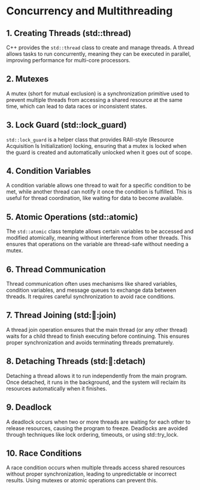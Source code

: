 # Concurrency and Multithreading

## 1. Creating Threads (std::thread)
C++ provides the `std::thread` class to create and manage threads.
A thread allows tasks to run concurrently, meaning they can be executed in 
parallel, improving performance for multi-core processors.

## 2. Mutexes
A mutex (short for mutual exclusion) is a synchronization primitive used to 
prevent multiple threads from accessing a shared resource at the same time,
which can lead to data races or inconsistent states.

## 3. Lock Guard (std::lock_guard)
`std::lock_guard` is a helper class that provides RAII-style 
(Resource Acquisition Is Initialization) locking, ensuring that a mutex is 
locked when the guard is created and automatically unlocked when it goes out of
scope.

## 4. Condition Variables
A condition variable allows one thread to wait for a specific condition to be 
met, while another thread can notify it once the condition is fulfilled.
This is useful for thread coordination, like waiting for data to become available.

## 5. Atomic Operations (std::atomic)
The `std::atomic` class template allows certain variables to be accessed and 
modified atomically, meaning without interference from other threads. 
This ensures that operations on the variable are thread-safe without needing a mutex.

## 6. Thread Communication
Thread communication often uses mechanisms like shared variables,
condition variables, and message queues to exchange data between threads.
It requires careful synchronization to avoid race conditions.

## 7. Thread Joining (std::thread::join)
A thread join operation ensures that the main thread (or any other thread) 
waits for a child thread to finish executing before continuing. 
This ensures proper synchronization and avoids terminating threads prematurely.

## 8. Detaching Threads (std::thread::detach)
Detaching a thread allows it to run independently from the main program. 
Once detached, it runs in the background, and the system will reclaim its 
resources automatically when it finishes.

## 9. Deadlock
A deadlock occurs when two or more threads are waiting for each other to release
resources, causing the program to freeze. Deadlocks are avoided through techniques like lock ordering, timeouts, or using std::try_lock.

## 10. Race Conditions
A race condition occurs when multiple threads access shared resources without proper synchronization, leading to unpredictable or incorrect results. Using mutexes or atomic operations can prevent this.
